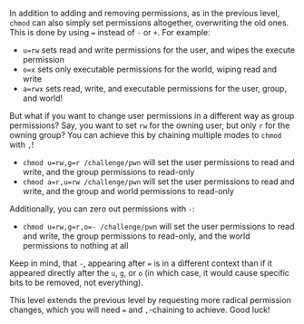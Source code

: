 In addition to adding and removing permissions, as in the previous level, `chmod` can also simply set permissions altogether, overwriting the old ones.
This is done by using `=` instead of `-` or `+`.
For example:

- `u=rw` sets read and write permissions for the user, and wipes the execute permission
- `o=x` sets only executable permissions for the world, wiping read and write
- `a=rwx` sets read, write, and executable permissions for the user, group, and world!

But what if you want to change user permissions in a different way as group permissions?
Say, you want to set `rw` for the owning user, but only `r` for the owning group?
You can achieve this by chaining multiple modes to `chmod` with `,`!

- `chmod u=rw,g=r /challenge/pwn` will set the user permissions to read and write, and the group permissions to read-only
- `chmod a=r,u=rw /challenge/pwn` will set the user permissions to read and write, and the group and world permissions to read-only

Additionally, you can zero out permissions with `-`:

- `chmod u=rw,g=r,o=- /challenge/pwn` will set the user permissions to read and write, the group permissions to read-only, and the world permissions to nothing at all

Keep in mind, that `-`, appearing after `=` is in a different context than if it appeared directly after the `u`, `g`, or `o` (in which case, it would cause specific bits to be removed, not everything).

This level extends the previous level by requesting more radical permission changes, which you will need `=` and `,`-chaining to achieve.
Good luck!
